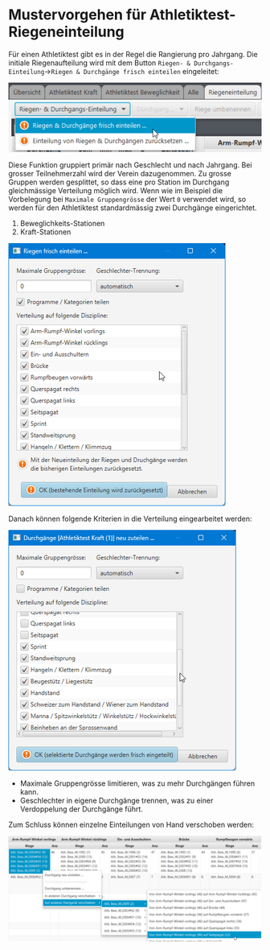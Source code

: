 # Mustervorgehen für Athletiktest-Riegeneinteilung

Für einen Athletiktest gibt es in der Regel die Rangierung pro Jahrgang. Die initiale Riegenaufteilung wird mit dem Button `Riegen- & Durchgangs-Einteilung`-&gt;`Riegen & Durchgänge frisch einteilen` eingeleitet:

![Riegen &amp; Durchg&#xE4;nge frisch einteilen](/assets/att-suggest-init.png)

Diese Funktion gruppiert primär nach Geschlecht und nach Jahrgang. Bei grosser Teilnehmerzahl wird der Verein dazugenommen. Zu grosse Gruppen werden gesplittet, so dass eine pro Station im Durchgang gleichmässige Verteilung möglich wird. Wenn wie im Beispiel die Vorbelegung bei `Maximale Gruppengrösse` der Wert `0` verwendet wird, so werden für den Athletiktest standardmässig zwei Durchgänge eingerichtet.

1. Beweglichkeits-Stationen
2. Kraft-Stationen

![Riegen &amp; Durchg&#xE4;nge frisch einteilen](/assets/att-riegen-einteilen-dlg.png)

Danach können folgende Kriterien in die Verteilung eingearbeitet werden:

![Riegen &amp; Durchg&#xE4;nge frisch einteilen](/assets/att-suggest-options.png)

* Maximale Gruppengrösse limitieren, was zu mehr Durchgängen führen kann.
* Geschlechter in eigene Durchgänge trennen, was zu einer Verdoppelung der Durchgänge führt.

Zum Schluss können einzelne Einteilungen von Hand verschoben werden:

![Riegen &amp; Durchg&#xE4;nge frisch einteilen](/assets/att-planning-edit.png)

